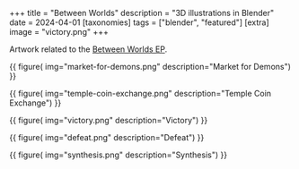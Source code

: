+++
title = "Between Worlds"
description = "3D illustrations in Blender"
date = 2024-04-01
[taxonomies]
tags = ["blender", "featured"]
[extra]
image = "victory.png"
+++

Artwork related to the 
[Between Worlds EP](@/music/releases/2024-between-worlds/index.md).

{{
    figure(
        img="market-for-demons.png"
        description="Market for Demons")
}}

{{
    figure(
        img="temple-coin-exchange.png"
        description="Temple Coin Exchange")
}}


{{
    figure(
        img="victory.png"
        description="Victory")
}}


{{
    figure(
        img="defeat.png"
        description="Defeat")
}}


{{
    figure(
        img="synthesis.png"
        description="Synthesis")
}}